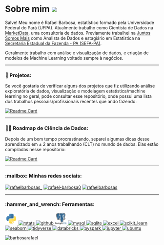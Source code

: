 # Sobre mim <img src="https://raw.githubusercontent.com/MartinHeinz/MartinHeinz/master/wave.gif" width="30px">

Salve! Meu nome é Rafael Barbosa, estatístico formado pela Universidade Federal do Pará (UFPA). Atualmente trabalho como Cientista de Dados na [MarketData](https://www.marketdata.com.br/), uma consultoria de dados. Previamente trabalhei na [Juntos Somos Mais](https://www.juntossomosmais.com.br/home/institucional) como Analista de Dados e estagiário em Estatística na [Secretaria Estadual da Fazenda - PA (SEFA-PA)](http://www.sefa.pa.gov.br/institucional). 

Geralmente trabalho com análise e visualização de dados, e criação de modelos de Machine Learning voltado sempre à negócios. 

--- 

<h3 align="left"> 🔭 Projetos: </h3>

Se você gostaria de verificar alguns dos projetos que fiz utilizando análise exploratória de dados, visualização e modelagem estatística/machine learning no geral, pode consultar esse repositório, onde possui uma lista dos trabalhos pessoais/profissionais recentes que ando fazendo:

[![Readme Card](https://github-readme-stats.vercel.app/api/pin/?username=barbosarafael&repo=Projects)](https://github.com/barbosarafael/Projects)


---

<h3 align="left"> 👨‍💻 Roadmap de Ciência de Dados: </h3>

Depois de um bom tempo procrastinando, separei algumas dicas desse aprendizado em ± 2 anos trabalhando (CLT) no mundo de dados. Elas estão compiladas nesse repositório:

[![Readme Card](https://github-readme-stats.vercel.app/api/pin/?username=barbosarafael&repo=roadmap_aprendizado_data_science)](https://github.com/barbosarafael/roadmap_aprendizado_data_science)

---

<h3 align="left"> :mailbox: Minhas redes sociais: </h3>
<p align="left">
<a href="https://twitter.com/rafaelbarbosas_" target="blank"><img align="center" src="https://raw.githubusercontent.com/rahuldkjain/github-profile-readme-generator/master/src/images/icons/Social/twitter.svg" alt="rafaelbarbosas_" height="30" width="40" /></a>
<a href="https://linkedin.com/in/rafael-barbosa0" target="blank"><img align="center" src="https://raw.githubusercontent.com/rahuldkjain/github-profile-readme-generator/master/src/images/icons/Social/linked-in-alt.svg" alt="rafael-barbosa0" height="30" width="40" /></a>
<a href="https://www.twitch.tv/rafaelbarbosas" target="blank"><img align="center" src="https://www.vectorlogo.zone/logos/twitch/twitch-official.svg" alt="rafaelbarbosas" height="30" width="40" /></a>
</p>

---



<h3 align="left"> :hammer_and_wrench: Ferramentas:</h3>
<p align="left"> 

<a href="https://www.python.org" target="_blank" rel="noreferrer"> <img src="https://raw.githubusercontent.com/devicons/devicon/master/icons/python/python-original.svg" alt="python" width="40" height="40"/> </a> 
<a href="https://www.r-project.org/" target="_blank" rel="noreferrer"> <img src="https://cdn.jsdelivr.net/gh/devicons/devicon/icons/rstudio/rstudio-original.svg" alt="rstats" width="40" height="40"/> </a> 
<a href="https://github.com/" target="_blank" rel="noreferrer"> <img src="https://cdn.jsdelivr.net/gh/devicons/devicon/icons/github/github-original.svg" alt="github" width="40" height="40"/> </a> 
<a href="https://www.postgresql.org" target="_blank" rel="noreferrer"> <img src="https://raw.githubusercontent.com/devicons/devicon/master/icons/postgresql/postgresql-original-wordmark.svg" alt="postgresql" width="40" height="40"/> </a>
<a href="https://www.mysql.com/" target="_blank" rel="noreferrer"> <img src="https://cdn.jsdelivr.net/gh/devicons/devicon/icons/mysql/mysql-original.svg" alt="mysql" width="40" height="40"/> </a>
<a href="https://www.sqlite.org/index.html" target="_blank" rel="noreferrer"> <img src="https://cdn.jsdelivr.net/gh/devicons/devicon/icons/sqlite/sqlite-original.svg" alt="sqlite" width="40" height="40"/> </a>
<a href="https://chrome.google.com/webstore/detail/excel-online/iljnkagajgfdmfnnidjijobijlfjfgnb?hl=pt" target="_blank" rel="noreferrer"> <img src="https://upload.wikimedia.org/wikipedia/commons/thumb/3/34/Microsoft_Office_Excel_%282019%E2%80%93present%29.svg/1101px-Microsoft_Office_Excel_%282019%E2%80%93present%29.svg.png" alt="excel" width="40" height="40"/> </a>
<a href="https://scikit-learn.org/" target="_blank" rel="noreferrer"> <img src="https://upload.wikimedia.org/wikipedia/commons/0/05/Scikit_learn_logo_small.svg" alt="scikit_learn" width="40" height="40"/> </a> <a href="https://seaborn.pydata.org/" target="_blank" rel="noreferrer"> <img src="https://seaborn.pydata.org/_images/logo-mark-lightbg.svg" alt="seaborn" width="40" height="40"/> </a> 
<a href="https://www.tidyverse.org/" target="_blank" rel="noreferrer"> <img src="https://tidyverse.tidyverse.org/articles/tidyverse-logo.png" alt="tidyverse" width="40" height="40"/> </a> 
<a href="https://azure.microsoft.com/pt-br/services/databricks/" target="_blank" rel="noreferrer"> <img src="https://me.devoteam.com/wp-content/uploads/sites/10/2021/04/databricks-logo.png" alt="databricks" width="40" height="40"/> </a> 
<a href="https://spark.apache.org/docs/latest/api/python/" target="_blank" rel="noreferrer"> <img src="https://miro.medium.com/max/800/1*nPcdyVwgcuEZiEZiRqApug.jpeg" alt="pyspark" width="40" height="40"/> </a> 
<a href="https://jupyter.org/" target="_blank" rel="noreferrer"> <img src="https://cdn.jsdelivr.net/gh/devicons/devicon/icons/jupyter/jupyter-original-wordmark.svg" alt="jupyter" width="40" height="40"/> </a> 
<a href="https://ubuntu.com/download" target="_blank" rel="noreferrer"> <img src="https://cdn.jsdelivr.net/gh/devicons/devicon/icons/ubuntu/ubuntu-plain-wordmark.svg" alt="ubuntu" width="40" height="40"/> </a> 

</p>
<p><img align="left" src="https://github-readme-stats.vercel.app/api/top-langs?username=barbosarafael&show_icons=true&locale=en&layout=compact" alt="barbosarafael" /></p>
